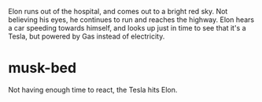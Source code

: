 Elon runs out of the hospital, and comes out to a bright red sky. Not believing his eyes, he continues to run and reaches the highway. Elon hears a car speeding towards himself, and looks up just in time to see that it's a Tesla, but powered by Gas instead of electricity.

# musk-bed
Not having enough time to react, the Tesla hits Elon.
